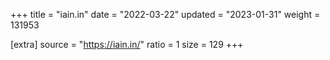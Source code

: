 +++
title = "iain.in"
date = "2022-03-22"
updated = "2023-01-31"
weight = 131953

[extra]
source = "https://iain.in/"
ratio = 1
size = 129
+++
